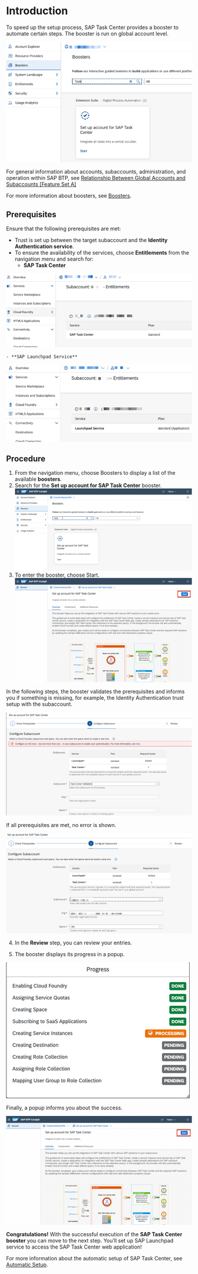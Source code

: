 # Introduction

To speed up the setup process, SAP Task Center provides a booster to automate certain steps.
The booster is run on global account level.

![btp booster](images/btp_booster.png)

For general information about accounts, subaccounts, administration, and operation within SAP BTP, see [Relationship Between Global Accounts and Subaccounts [Feature Set A]](https://help.sap.com/products/BTP/65de2977205c403bbc107264b8eccf4b/8ed4a705efa0431b910056c0acdbf377.html?version=Cloud#loioeeda449cf252418a97e0f7c9abd30b9a)

For more information about boosters, see [Boosters](https://help.sap.com/products/BTP/65de2977205c403bbc107264b8eccf4b/fb1b56148f834749a2bf51127421610b.html).

## Prerequisites

Ensure that the following prerequisites are met:

- Trust is set up between the target subaccount and the **Identity Authentication service**.
- To ensure the availability of the services, choose **Entitlements** from the navigation menu and search for:
    - **SAP Task Center**

 ![task center](images/tc_entitlement.png)

    - **SAP Launchpad Service**

![lp](images/lp_entitlement.png)

## Procedure

1. From the navigation menu, choose Boosters to display a list of the available **boosters**.
2. Search for the **Set up account for SAP Task Center** booster.
![btp booster procedure](images/btp_booster_procedure.png)
3. To enter the booster, choose Start.
![btp booster start](images/btp_booster_start.png)

In the following steps, the booster validates the prerequisites and informs you if something is missing, for example, the Identity Authentication trust setup with the subaccount.

![check](images/btp_booster_validation_prereq.png)

If all prerequisites are met, no error is shown.

![check](images/btp_booster_config_sub_acc.png)

4. In the **Review** step, you can review your entries.

5. The booster displays its progress in a popup.

![progress](images/btp_booster_progress.png)

Finally, a popup informs you about the success.

![success](images/btp_booster_start.png)

**Congratulations!** With the successful execution of the **SAP Task Center booster** you can move to the next step. You’ll set up SAP Launchpad service to access the SAP Task Center web application!

For more information about the automatic setup of SAP Task Center, see [Automatic Setup](https://help.sap.com/viewer/08cbda59b4954e93abb2ec85f1db399d/Cloud/en-US/3a499676e7ae4282af84092f778e3737.html).